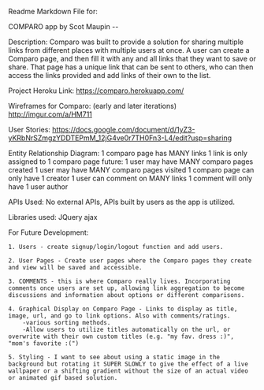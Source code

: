 Readme Markdown File for:

COMPARO app by Scot Maupin --

Description:
	Comparo was built to provide a solution for sharing multiple links from different places with multiple users at once. A user can create a Comparo page, and then fill it with any and all links that they want to save or share. That page has a unique link that can be sent to others, who can then access the links provided and add links of their own to the list.

Project Heroku Link:
	https://comparo.herokuapp.com/

Wireframes for Comparo: 
(early and later iterations)
	http://imgur.com/a/HM711

User Stories: 
	https://docs.google.com/document/d/1yZ3-yKRbNrSZmgzYDDTEPmM_12jG4ve0r7TH0Fn3-L4/edit?usp=sharing

Entity Relationship Diagram:
	1 comparo page has MANY links
	1 link is only assigned to 1 comparo page
	future:
	1 user may have MANY comparo pages created
	1 user may have MANY comparo pages visited
	1 comparo page can only have 1 creator
	1 user can comment on MANY links
	1 comment will only have 1 user author

APIs Used:
	No external APIs, APIs built by users as the app is utilized.

Libraries used: 
	JQuery
	ajax

For Future Development:

	1. Users - create signup/login/logout function and add users.

	2. User Pages - Create user pages where the Comparo pages they create and view will be saved and accessible.

	3. COMMENTS - this is where Comparo really lives. Incorporating comments once users are set up, allowing link aggregation to become discussions and information about options or different comparisons.

	4. Graphical Display on Comparo Page - Links to display as title, image, url, and go to link options. Also with comments/ratings.
		-various sorting methods.
		-Allow users to utilize titles automatically on the url, or overwrite with their own custom titles (e.g. "my fav. dress :)", "mom's favorite :(")

	5. Styling - I want to see about using a static image in the background but rotating it SUPER SLOWLY to give the effect of a live wallpaper or a shifting gradient without the size of an actual video or animated gif based solution.
